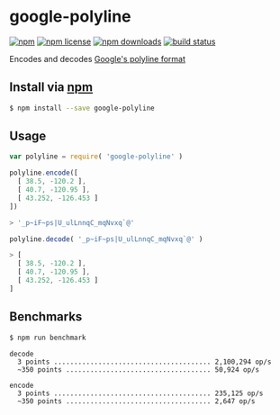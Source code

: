 # google-polyline
[![npm](https://img.shields.io/npm/v/google-polyline.svg?style=flat-square)](https://npmjs.com/package/google-polyline)
[![npm license](https://img.shields.io/npm/l/google-polyline.svg?style=flat-square)](https://npmjs.com/package/google-polyline)
[![npm downloads](https://img.shields.io/npm/dm/google-polyline.svg?style=flat-square)](https://npmjs.com/package/google-polyline)
[![build status](https://img.shields.io/travis/jhermsmeier/node-google-polyline.svg?style=flat-square)](https://travis-ci.org/jhermsmeier/node-google-polyline)

Encodes and decodes [Google's polyline format](https://developers.google.com/maps/documentation/utilities/polylinealgorithm)

## Install via [npm](https://npmjs.com)

```sh
$ npm install --save google-polyline
```

## Usage

```js
var polyline = require( 'google-polyline' )
```

```js
polyline.encode([
  [ 38.5, -120.2 ],
  [ 40.7, -120.95 ],
  [ 43.252, -126.453 ]
])

> '_p~iF~ps|U_ulLnnqC_mqNvxq`@'
```

```js
polyline.decode( '_p~iF~ps|U_ulLnnqC_mqNvxq`@' )

> [
  [ 38.5, -120.2 ],
  [ 40.7, -120.95 ],
  [ 43.252, -126.453 ]
]
```

## Benchmarks

```sh
$ npm run benchmark
```

```
decode
  3 points ....................................... 2,100,294 op/s
  ~350 points .................................... 50,924 op/s

encode
  3 points ....................................... 235,125 op/s
  ~350 points .................................... 2,647 op/s
```
